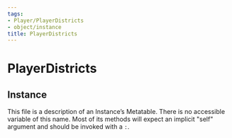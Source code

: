 ```yaml
---
tags:
- Player/PlayerDistricts
- object/instance
title: PlayerDistricts
---
```

# PlayerDistricts
## Instance
This file is a description of an Instance’s Metatable. There is no accessible variable of this name. Most of its methods will expect an implicit "self" argument and should be invoked with a `:`.
